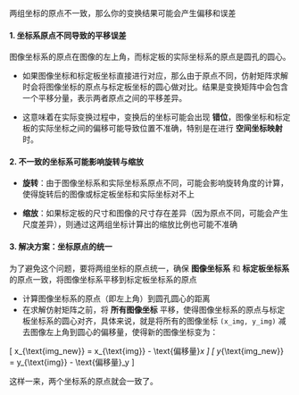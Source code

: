 两组坐标的原点不一致，那么你的变换结果可能会产生偏移和误差

#### 1. 坐标系原点不同导致的平移误差

图像坐标系的原点在图像的左上角，而标定板的实际坐标系的原点是圆孔的圆心。

- 如果图像坐标和标定板坐标直接进行对应，那么由于原点不同，仿射矩阵求解时会将图像坐标的原点与标定板坐标的圆心做对比。结果是变换矩阵中会包含一个平移分量，表示两者原点之间的平移差异。

- 这意味着在实际变换过程中，变换后的坐标可能会出现 **错位**，图像坐标和标定板的实际坐标之间的偏移可能导致位置不准确，特别是在进行 **空间坐标映射** 时。

#### 2. 不一致的坐标系可能影响旋转与缩放


- **旋转**：由于图像坐标系和实际坐标系原点不同，可能会影响旋转角度的计算，使得旋转后的图像或标定板坐标和实际坐标对不上

- **缩放**：如果标定板的尺寸和图像的尺寸存在差异（因为原点不同，可能会产生尺度差异），则通过这两组坐标计算出的缩放比例也可能不准确

#### 3. **解决方案：坐标原点的统一**

为了避免这个问题，要将两组坐标的原点统一，确保 **图像坐标系** 和 **标定板坐标系** 的原点一致，将图像坐标系平移到标定板坐标系的原点

- 计算图像坐标系的原点（即左上角）到圆孔圆心的距离
- 在求解仿射矩阵之前，将 **所有图像坐标** 平移，使得图像坐标系的原点与标定板坐标系的圆心对齐，具体来说，就是将所有的图像坐标 `(x_img, y_img)` 减去图像左上角到圆心的偏移量，使得新的图像坐标变为：

\[
x_{\text{img\_new}} = x_{\text{img}} - \text{偏移量}_x
\]
\[
y_{\text{img\_new}} = y_{\text{img}} - \text{偏移量}_y
\]

  这样一来，两个坐标系的原点就会一致了。

